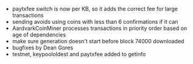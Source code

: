 * paytxfee switch is now per KB, so it adds the correct fee for large transactions
* sending avoids using coins with less than 6 confirmations if it can
* AardvarkCoinMiner processes transactions in priority order based on age of dependencies
* make sure generation doesn't start before block 74000 downloaded
* bugfixes by Dean Gores
* testnet, keypoololdest and paytxfee added to getinfo
